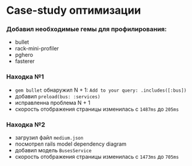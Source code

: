 # Case-study оптимизации

### Добавил необходимые гемы для профилирования:
- bullet
- rack-mini-profiler
- pghero
- fasterer

### Находка №1
- `gem bullet` обнаружил N + 1: `Add to your query: .includes([:bus])`
- добавил `preload(bus: :services)`
- исправленна проблема N + 1
- скорость отображения страницы изменилась с `1487ms` до `205ms`

### Находка №2
- загрузил файл `medium.json`
- посмотрел rails model dependency diagram
- добавил модель `BusesService`
- скорость отображения страницы изменилась с `1473ms` до `705ms`

